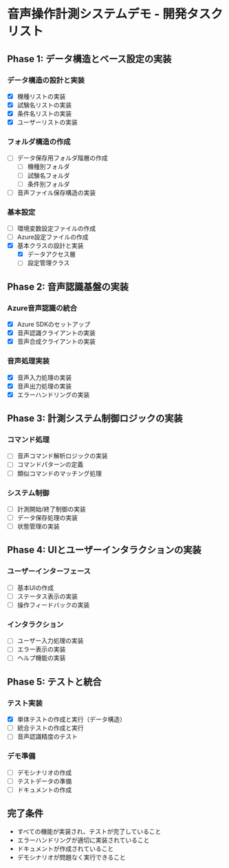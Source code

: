 # 音声操作計測システムデモ - 開発タスクリスト

## Phase 1: データ構造とベース設定の実装
### データ構造の設計と実装
- [x] 機種リストの実装
- [x] 試験名リストの実装
- [x] 条件名リストの実装
- [x] ユーザーリストの実装

### フォルダ構造の作成
- [ ] データ保存用フォルダ階層の作成
  - [ ] 機種別フォルダ
  - [ ] 試験名フォルダ
  - [ ] 条件別フォルダ
- [ ] 音声ファイル保存構造の実装

### 基本設定
- [ ] 環境変数設定ファイルの作成
- [ ] Azure設定ファイルの作成
- [x] 基本クラスの設計と実装
  - [x] データアクセス層
  - [ ] 設定管理クラス

## Phase 2: 音声認識基盤の実装
### Azure音声認識の統合
- [x] Azure SDKのセットアップ
- [x] 音声認識クライアントの実装
- [x] 音声合成クライアントの実装

### 音声処理実装
- [x] 音声入力処理の実装
- [x] 音声出力処理の実装
- [x] エラーハンドリングの実装

## Phase 3: 計測システム制御ロジックの実装
### コマンド処理
- [ ] 音声コマンド解析ロジックの実装
- [ ] コマンドパターンの定義
- [ ] 類似コマンドのマッチング処理

### システム制御
- [ ] 計測開始/終了制御の実装
- [ ] データ保存処理の実装
- [ ] 状態管理の実装

## Phase 4: UIとユーザーインタラクションの実装
### ユーザーインターフェース
- [ ] 基本UIの作成
- [ ] ステータス表示の実装
- [ ] 操作フィードバックの実装

### インタラクション
- [ ] ユーザー入力処理の実装
- [ ] エラー表示の実装
- [ ] ヘルプ機能の実装

## Phase 5: テストと統合
### テスト実装
- [x] 単体テストの作成と実行（データ構造）
- [ ] 統合テストの作成と実行
- [ ] 音声認識精度のテスト

### デモ準備
- [ ] デモシナリオの作成
- [ ] テストデータの準備
- [ ] ドキュメントの作成

## 完了条件
- すべての機能が実装され、テストが完了していること
- エラーハンドリングが適切に実装されていること
- ドキュメントが作成されていること
- デモシナリオが問題なく実行できること